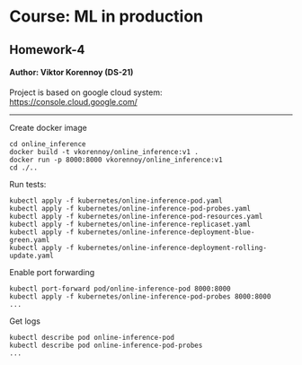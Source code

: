 # Course: ML in production
## Homework-4

#### Author: Viktor Korennoy (DS-21)

Project is based on google cloud system:  
https://console.cloud.google.com/


------------
Create docker image
```
cd online_inference
docker build -t vkorennoy/online_inference:v1 .
docker run -p 8000:8000 vkorennoy/online_inference:v1
cd ./..
```

Run tests:
```
kubectl apply -f kubernetes/online-inference-pod.yaml
kubectl apply -f kubernetes/online-inference-pod-probes.yaml
kubectl apply -f kubernetes/online-inference-pod-resources.yaml
kubectl apply -f kubernetes/online-inference-replicaset.yaml
kubectl apply -f kubernetes/online-inference-deployment-blue-green.yaml
kubectl apply -f kubernetes/online-inference-deployment-rolling-update.yaml
```

Enable port forwarding
```
kubectl port-forward pod/online-inference-pod 8000:8000
kubectl apply -f kubernetes/online-inference-pod-probes 8000:8000
...
```

Get logs
```
kubectl describe pod online-inference-pod
kubectl describe pod online-inference-pod-probes
...
```

